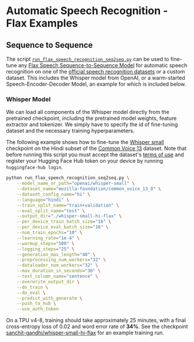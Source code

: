 <!---
Copyright 2023 The HuggingFace Team. All rights reserved.

Licensed under the Apache License, Version 2.0 (the "License");
you may not use this file except in compliance with the License.
You may obtain a copy of the License at

    http://www.apache.org/licenses/LICENSE-2.0

Unless required by applicable law or agreed to in writing, software
distributed under the License is distributed on an "AS IS" BASIS,
WITHOUT WARRANTIES OR CONDITIONS OF ANY KIND, either express or implied.
See the License for the specific language governing permissions and
limitations under the License.
-->

# Automatic Speech Recognition - Flax Examples

## Sequence to Sequence

The script [`run_flax_speech_recognition_seq2seq.py`](https://github.com/huggingface/transformers/blob/main/examples/flax/speech-recognition/run_flax_speech_recognition_seq2seq.py) 
can be used to fine-tune any [Flax Speech Sequence-to-Sequence Model](https://huggingface.co/docs/transformers/main/en/model_doc/auto#transformers.FlaxAutoModelForSpeechSeq2Seq) 
for automatic speech recognition on one of the [official speech recognition datasets](https://huggingface.co/datasets?task_ids=task_ids:automatic-speech-recognition) 
or a custom dataset. This includes the Whisper model from OpenAI, or a warm-started Speech-Encoder-Decoder Model, 
an example for which is included below.

### Whisper Model

We can load all components of the Whisper model directly from the pretrained checkpoint, including the pretrained model 
weights, feature extractor and tokenizer. We simply have to specify the id of fine-tuning dataset and the necessary
training hyperparameters.

The following example shows how to fine-tune the [Whisper small](https://huggingface.co/openai/whisper-small) checkpoint 
on the Hindi subset of the [Common Voice 13](https://huggingface.co/datasets/mozilla-foundation/common_voice_13_0) dataset.
Note that before running this script you must accept the dataset's [terms of use](https://huggingface.co/datasets/mozilla-foundation/common_voice_13_0) 
and register your Hugging Face Hub token on your device by running `huggingface-hub login`.

```bash
python run_flax_speech_recognition_seq2seq.py \
	--model_name_or_path="openai/whisper-small" \
	--dataset_name="mozilla-foundation/common_voice_13_0" \
	--dataset_config_name="hi" \
	--language="hindi" \
	--train_split_name="train+validation" \
	--eval_split_name="test" \
	--output_dir="./whisper-small-hi-flax" \
	--per_device_train_batch_size="16" \
	--per_device_eval_batch_size="16" \
	--num_train_epochs="10" \
	--learning_rate="1e-4" \
	--warmup_steps="500" \
	--logging_steps="25" \
	--generation_max_length="40" \
	--preprocessing_num_workers="32" \
	--dataloader_num_workers="32" \
	--max_duration_in_seconds="30" \
	--text_column_name="sentence" \
	--overwrite_output_dir \
	--do_train \
	--do_eval \
	--predict_with_generate \
	--push_to_hub \
	--use_auth_token
```

On a TPU v4-8, training should take approximately 25 minutes, with a final cross-entropy loss of 0.02 and word error 
rate of **34%**. See the checkpoint [sanchit-gandhi/whisper-small-hi-flax](https://huggingface.co/sanchit-gandhi/whisper-small-hi-flax)
for an example training run.
